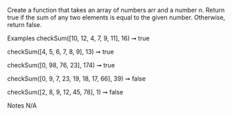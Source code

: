 Create a function that takes an array of numbers arr and a number n. Return true if the sum of any two elements is equal to the given number. Otherwise, return false.

Examples
checkSum([10, 12, 4, 7, 9, 11], 16) ➞ true

checkSum([4, 5, 6, 7, 8, 9], 13) ➞ true

checkSum([0, 98, 76, 23], 174) ➞ true

checkSum([0, 9, 7, 23, 19, 18, 17, 66], 39) ➞ false

checkSum([2, 8, 9, 12, 45, 78], 1) ➞ false

Notes
N/A